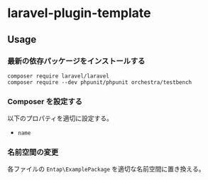 # laravel-plugin-template

## Usage

### 最新の依存パッケージをインストールする

```
composer require laravel/laravel
composer require --dev phpunit/phpunit orchestra/testbench
```

### Composer を設定する

以下のプロパティを適切に設定する。

- `name`

### 名前空間の変更

各ファイルの `Entap\ExamplePackage` を適切な名前空間に置き換える。
